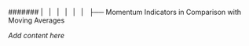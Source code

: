 ####### |   |   |   |   |   |   ├── Momentum Indicators in Comparison with Moving Averages

*Add content here*